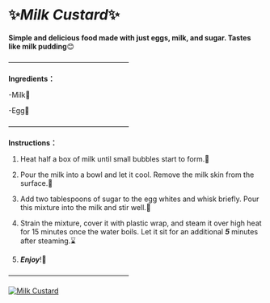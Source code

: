 # ✨*Milk Custard*✨

**Simple and delicious food made with just eggs, milk, and sugar. Tastes like milk pudding**😊

—————————————————

**Ingredients：**
 
 -Milk🥛

 -Egg🥚

 —————————————————

 **Instructions：**

1. Heat half a box of milk until small bubbles start to form.🫧
  
2. Pour the milk into a bowl and let it cool. Remove the milk skin from the surface.🧊
 
3. Add two tablespoons of sugar to the egg whites and whisk briefly. Pour this mixture into the milk and stir well.🥣
  
4. Strain the mixture, cover it with plastic wrap, and steam it over high heat for 15 minutes once the water boils. Let it sit for an additional **_5_** minutes after steaming.⌛️

5. **_Enjoy_**!🍴 

 —————————————————

 [![Milk Custard](/assets/images/MilkCustard.jpg "Milk Custard")](https://www.sidechef.com/recipe/3d50431f-bea8-4512-ba50-a884d2c883fd.jpg?d=1408x1120)
 
 

 


 
